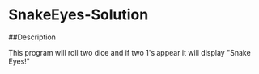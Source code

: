 # SnakeEyes-Solution
##Description
<p>This program will roll two dice and if two 1's appear it will display "Snake Eyes!"<p>

